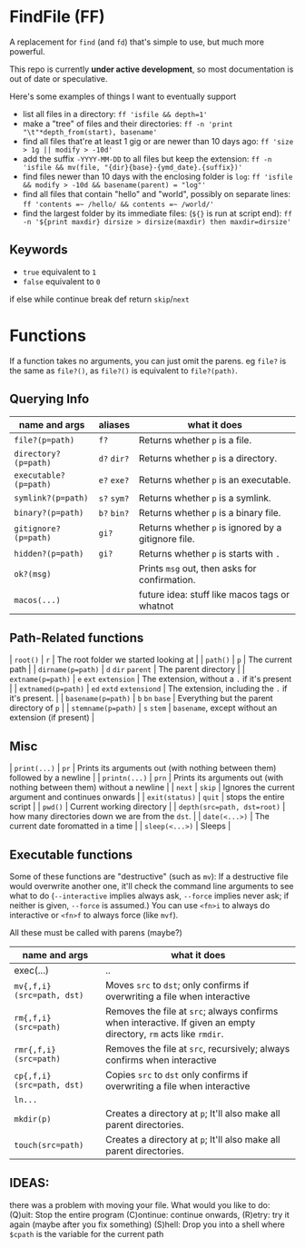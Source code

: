 # FindFile (FF)
A replacement for `find` (and `fd`) that's simple to use, but much more powerful.

This repo is currently **under active development**, so most documentation is out of date or speculative.

Here's some examples of things I want to eventually support
- list all files in a directory: ``ff 'isfile && depth=1' ``
- make a "tree" of files and their directories:	``ff -n 'print "\t"*depth_from(start), basename'``
- find all files that're at least 1 gig or are newer than 10 days ago: ``ff 'size > 1g || modify > -10d'``
- add the suffix `-YYYY-MM-DD` to all files but keep the extension: ``ff -n 'isfile && mv(file, "{dir}{base}-{ymd_date}.{suffix})'``
- find files newer than 10 days with the enclosing folder is `log`: ``ff 'isfile && modify > -10d && basename(parent) = "log"'``
- find all files that contain "hello" and "world", possibly on separate lines: ``ff 'contents =~ /hello/ && contents =~ /world/'``
- find the largest folder by its immediate files: (`${}` is run at script end): ``ff -n '${print maxdir} dirsize > dirsize(maxdir) then maxdir=dirsize'``

Keywords
---

- `true` equivalent to `1`
- `false` equivalent to `0`

if else while continue break def return `skip`/`next`

# Functions
If a function takes no arguments, you can just omit the parens. eg `file?` is the same as `file?()`,
as `file?()` is equivalent to `file?(path)`.

## Querying Info
|    name and args    |   aliases   | what it does |
|---------------------|-------------|--------------|
| `file?(p=path)`       | `f?`        | Returns whether `p` is a file. |
| `directory?(p=path)`  | `d?` `dir?` | Returns whether `p` is a directory. |
| `executable?(p=path)` | `e?` `exe?` | Returns whether `p` is an executable. |
| `symlink?(p=path)`    | `s?` `sym?` | Returns whether `p` is a symlink. |
| `binary?(p=path)`     | `b?` `bin?` | Returns whether `p` is a binary file. |
| `gitignore?(p=path)`  | `gi?`       | Returns whether `p` is ignored by a gitignore file. |
| `hidden?(p=path)`     | `gi?`       | Returns whether `p` is starts with `.` |
| `ok?(msg)`          |             | Prints `msg` out, then asks for confirmation. |
| `macos(...)`        |             | future idea: stuff like macos tags or whatnot |

## Path-Related functions
| `root()` | `r` | The root folder we started looking at |
| `path()` | `p` | The current path |
| `dirname(p=path)` | `d` `dir` `parent` | The parent directory |
| `extname(p=path)` | `e` `ext` `extension` | The extension, without a `.` if it's present |
| `extnamed(p=path)` | `ed` `extd` `extensiond` | The extension, including the `.` if it's present. |
| `basename(p=path)` | `b` `bn` `base` | Everything but the parent directory of `p` |
| `stemname(p=path)` | `s` `stem` | `basename`, except without an extension (if present) |


## Misc
| `print(...)`        | `pr` | Prints its arguments out (with nothing between them) followed by a newline |
| `printn(...)`       | `prn` | Prints its arguments out (with nothing between them) without a newline |
| `next` | `skip` | Ignores the current argument and continues onwards |
| `exit(status)` | `quit` | stops the entire script |
| `pwd()`       | Current working directory |
| `depth(src=path, dst=root)` | how many directories down we are from the `dst`. |
| `date(<...>)` | The current date foromatted in a time |
| `sleep(<...>)` | Sleeps |

## Executable functions
Some of these functions are "destructive" (such as `mv`): If a destructive file would overwrite another one, it'll check the command line arguments to see what to do (`--interactive` implies always ask, `--force` implies never ask; if neither is given, `--force` is assumed.) You can use `<fn>i` to always do interactive or `<fn>f` to always force (like `mvf`).

All these must be called with parens (maybe?)

|   name and args    | what it does |
|--------------------|-------------|
| exec(...) |..| todo, i dont like how exec is normally done in everything else
| `mv{,f,i}(src=path, dst)` | Moves `src` to `dst`; only confirms if overwriting a file when interactive |
| `rm{,f,i}(src=path)`      | Removes the file at `src`; always confirms when interactive. If given an empty directory, `rm` acts like `rmdir`. |
| `rmr{,f,i}(src=path)`     | Removes the file at `src`, recursively; always confirms when interactive  |
| `cp{,f,i}(src=path, dst)` | Copies `src` to `dst` only confirms if overwriting a file when interactive |
| `ln...`||
| `mkdir(p)` | Creates a directory at `p`; It'll also make all parent directories. |
| `touch(src=path)` | Creates a directory at `p`; It'll also make all parent directories. |



## IDEAS:
there was a problem with moving your file. What would you like to do:
(Q)uit: Stop the entire program
(C)ontinue: continue onwards,
(R)etry: try it again (maybe after you fix something)
(S)hell: Drop you into a shell where `$cpath` is the variable for the current path

